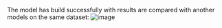 The model has build successfully with results are compared with another models on the same dataset:
![image](https://github.com/user-attachments/assets/332f7c27-9853-4920-95af-012e3cf4efd9)




